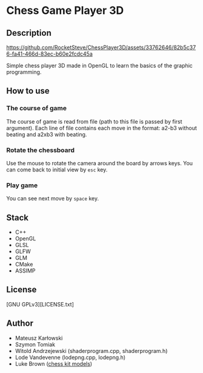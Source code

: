 # Chess Game Player 3D
## Description

https://github.com/RocketSteve/ChessPlayer3D/assets/33762646/82b5c376-fa41-466d-83ec-b60e2fcdc45a

Simple chess player 3D made in OpenGL to learn the basics of the graphic programming.
## How to use
### The course of game
The course of game is read from file (path to this file is passed by first argument). Each line of file contains each move in the format: a2-b3 without beating and a2xb3 with beating.
### Rotate the chessboard
Use the mouse to rotate the camera around the board by arrows keys. You can come back to initial view by `esc` key.
### Play game
You can see next move by `space` key.
## Stack
- C++
- OpenGL
- GLSL
- GLFW
- GLM
- CMake
- ASSIMP
## License
[GNU GPLv3][LICENSE.txt]
## Author
- Mateusz Karłowski
- Szymon Tomiak 
- Witold Andrzejewski (shaderprogram.cpp, shaderprogram.h)
- Lode Vandevenne (lodepng.cpp, lodepng.h)
- Luke Brown ([chess kit models](https://sketchfab.com/3d-models/chess-kit-94f58cabfc0044acb83c28f5b70c79f9))
